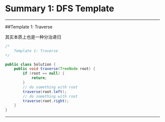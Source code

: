 # Summary 1: DFS Template

-------------------------------------------------------------
##Template 1: Traverse

其实本质上也是一种分治递归

```java
/*
    Template 1: Traverse
*/

public class Solution {
    public void traverse(TreeNode root) {
        if (root == null) {
            return;
        }
        // do something with root
        traverse(root.left);
        // do something with root
        traverse(root.right);
    }
}

```
------------------------------------
